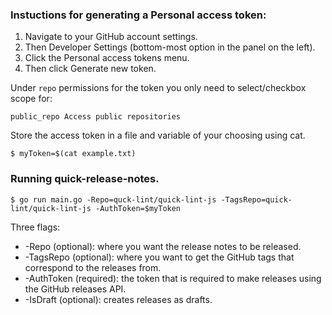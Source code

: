 
### Instuctions for generating a Personal access token:

1. Navigate to your GitHub account settings.
2. Then Developer Settings (bottom-most option in the panel on the left).
3. Click the Personal access tokens menu.
4. Then click Generate new token.

Under `repo` permissions for the token you only need to select/checkbox scope for:

    public_repo Access public repositories

Store the access token in a file and variable of your choosing using cat.

    $ myToken=$(cat example.txt)

### Running quick-release-notes.

    $ go run main.go -Repo=quck-lint/quick-lint-js -TagsRepo=quick-lint/quick-lint-js -AuthToken=$myToken

Three flags:

- -Repo (optional): where you want the release notes to be released.
- -TagsRepo (optional): where you want to get the GitHub tags that correspond to the releases from.
- -AuthToken (required): the token that is required to make releases using the GitHub releases
API.
- -IsDraft (optional): creates releases as drafts.

